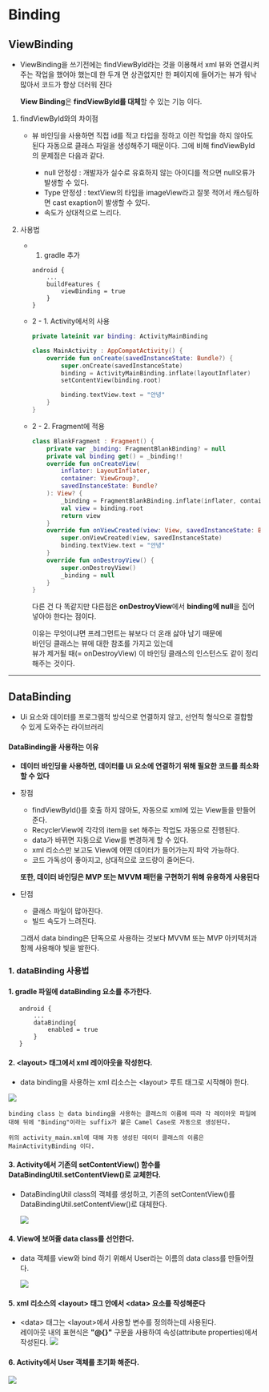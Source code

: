 # Binding
## ViewBinding
- ViewBinding을 쓰기전에는 findViewById라는 것을 이용해서 xml 뷰와 연결시켜주는 작업을 했어야 했는데 한 두개 면 상관없지만 한 페이지에 들어가는 뷰가 워낙 많아서  코드가 항상 더러워 진다

    **View Binding**은 **findViewById를 대체**할 수 있는 기능 이다.

1. findViewById와의 차이점
    - 뷰 바인딩을 사용하면 직접 id를 적고 타입을 정하고 이런 작업을 하지 않아도 된다
        자동으로 클래스 파일을 생성해주기 때문이다.
        그에 비해 findViewById의 문제점은 다음과 같다.

        - null 안정성 : 개발자가 실수로 유효하지 않는 아이디를 적으면 null오류가 발생할 수 있다.
        - Type 안정성 : textView의 타입을 imageView라고 잘못 적어서 캐스팅하면 cast exaption이 발생할 수 있다.
        - 속도가 상대적으로 느리다.

2. 사용법 
    - 1. gradle 추가
        ~~~ 
        android {
            ...
            buildFeatures {
                viewBinding = true
            }
        }
        ~~~

    - 2 - 1. Activity에서의 사용
        ~~~Kotlin
        private lateinit var binding: ActivityMainBinding
 
        class MainActivity : AppCompatActivity() {
            override fun onCreate(savedInstanceState: Bundle?) {
                super.onCreate(savedInstanceState)
                binding = ActivityMainBinding.inflate(layoutInflater)
                setContentView(binding.root)
        
                binding.textView.text = "안녕"
            }
        }
        ~~~

    - 2 - 2. Fragment에 적용
        ~~~Kotlin
        class BlankFragment : Fragment() {
            private var _binding: FragmentBlankBinding? = null
            private val binding get() = _binding!!
            override fun onCreateView(
                inflater: LayoutInflater,
                container: ViewGroup?,
                savedInstanceState: Bundle?
            ): View? {
                _binding = FragmentBlankBinding.inflate(inflater, container, false)
                val view = binding.root
                return view
            }
            override fun onViewCreated(view: View, savedInstanceState: Bundle?) {
                super.onViewCreated(view, savedInstanceState)
                binding.textView.text = "안녕"
            }
            override fun onDestroyView() {
                super.onDestroyView()
                _binding = null
            }
        }
        ~~~
        다른 건 다 똑같지만 다른점은 **onDestroyView**에서 **binding에 null**을 집어넣아야 한다는 점이다.

        이유는 무엇이냐면 프레그먼트는 뷰보다 더 온래 삻아 남기 때문에   
        바인딩 클래스는 뷰에 대한 참조를 가지고 있는데  
        뷰가 제거될 때(= onDestroyView) 이 바인딩 클래스의 인스턴스도 같이 정리해주는 것이다.
* * *
## DataBinding
- Ui 요소와 데이터를 프로그램적 방식으로 연결하지 않고, 선언적 형식으로 결합할 수 있게 도와주는 라이브러리
#### DataBinding을 사용하는 이유
- **데이터 바인딩을 사용하면, 데이터를 Ui 요소에 연결하기 위해 필요한 코드를 최소화할 수 있다**

- 장점
    - findViewById()를 호출 하지 않아도, 자동으로 xml에 있는 View들을 만들어 준다.
    - RecyclerView에 각각의 item을 set 해주는 작업도 자동으로 진행된다.
    - data가 바뀌면 자동으로 View를 변경하게 할 수 있다.
    - xml 리소스만 보고도 View에 어떤 데이터가 들어가는지 파악 가능하다.
    - 코드 가독성이 좋아지고, 상대적으로 코드량이 줄어든다.  

     **또한, 데이터 바인딩은 MVP 또는 MVVM 패턴을 구현하기 위해 유용하게 사용된다**
- 단점
    - 클래스 파일이 많아진다.
    - 빌드 속도가 느려진다.

    그래서 data binding은 단독으로 사용하는 것보다 MVVM 또는 MVP 아키텍처과 함께 사용해야 빛을 발한다.

### 1. dataBinding 사용법
#### 1. gradle 파일에 dataBinding 요소를 추가한다.
 ~~~
    android {
        ...
        dataBinding{
            enabled = true
        }
    }
~~~

#### 2. \<layout> 태그에서 xml 레이아웃을 작성한다.
- data binding을 사용하는 xml 리소스는 \<layout> 루트 태그로 시작해야 한다.
<img src="https://img1.daumcdn.net/thumb/R1280x0/?scode=mtistory2&fname=https%3A%2F%2Fblog.kakaocdn.net%2Fdn%2FPMqAR%2FbtqDSjtMLAl%2FUTLexkucS3Pgu9gi1nS5Z1%2Fimg.png">

    binding class 는 data binding을 사용하는 클래스의 이름에 따라 각 레이아웃 파일에 대해 뒤에 "Binding"이라는 suffix가 붙은 Camel Case로 자동으로 생성된다.

    위의 activity_main.xml에 대해 자동 생성된 데이터 클래스의 이름은 MainActivityBinding 이다.

#### 3. Activity에서 기존의 setContentView() 함수를 DataBindingUtil.setContentView()로 교체한다.
- DataBindingUtil class의 객체를 생성하고, 기존의 setContentView()를 DataBindingUtil.setContentView()로 대체한다.

    <img src="https://img1.daumcdn.net/thumb/R1280x0/?scode=mtistory2&fname=https%3A%2F%2Fblog.kakaocdn.net%2Fdn%2FsF7iD%2FbtqDRMiGDh3%2FBZDDSsuitCJeEhkoIjYuQ1%2Fimg.png">

#### 4. View에 보여줄 data class를 선언한다.
- data 객체를 view와 bind 하기 위해서 User라는 이름의 data class를 만들어줬다.

    <img src="https://img1.daumcdn.net/thumb/R1280x0/?scode=mtistory2&fname=https%3A%2F%2Fblog.kakaocdn.net%2Fdn%2FbW0YOx%2FbtqDPLsadN1%2FskxZ9GjiBT9q8O0gIByak1%2Fimg.png">

#### 5. xml 리소스의 \<layout> 태그 안에서 \<data> 요소를 작성해준다
- \<data> 태그는 \<layout>에서 사용할 변수를 정의하는데 사용된다.  
레이아웃 내의 표현식은 **"@{}"** 구문을 사용하여 속성(attribute properties)에서 작성된다.
    <img src="https://img1.daumcdn.net/thumb/R1280x0/?scode=mtistory2&fname=https%3A%2F%2Fblog.kakaocdn.net%2Fdn%2F2wQbT%2FbtqDQ9SYlWp%2FUdRxlbhOLvExTjEXrfX3R1%2Fimg.png">

#### 6. Activity에서 User 객체를 초기화 해준다.
<img src="https://img1.daumcdn.net/thumb/R1280x0/?scode=mtistory2&fname=https%3A%2F%2Fblog.kakaocdn.net%2Fdn%2FdwCvqu%2FbtqDQSRrJ6o%2FnpUIkSwZJt6dvGpfOcVI61%2Fimg.png">